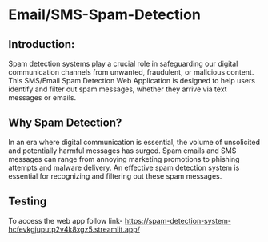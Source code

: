 # Email/SMS-Spam-Detection

## Introduction:

Spam detection systems play a crucial role in safeguarding our digital communication channels from unwanted, fraudulent, or malicious content. This SMS/Email Spam Detection Web Application is designed to help users identify and filter out spam messages, whether they arrive via text messages or emails.

## Why Spam Detection?

In an era where digital communication is essential, the volume of unsolicited and potentially harmful messages has surged. Spam emails and SMS messages can range from annoying marketing promotions to phishing attempts and malware delivery. An effective spam detection system is essential for recognizing and filtering out these spam messages.

## Testing 
<!-- To access the web app follow link- https://text-spam-detection-system-8oqenhhkagkzpcg7yxfx96.streamlit.app/ -->
To access the web app follow link- https://spam-detection-system-hcfevkgjuputp2v4k8xgz5.streamlit.app/
